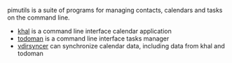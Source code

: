 pimutils is a suite of programs for managing contacts, calendars and tasks on the command line.

* [khal](https://github.com/pimutils/khal) is a command line interface calendar application
* [todoman](https://github.com/pimutils/todoman) is a command line interface tasks manager
* [vdirsyncer](https://github.com/pimutils/vdirsyncer) can synchronize calendar data, including data from khal and todoman
